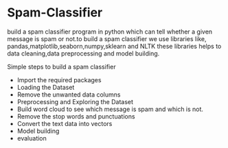 # Spam-Classifier
build a spam classifier program in python which can tell whether a given message is spam or not.to build a spam classifier we use libraries like, pandas,matplotlib,seaborn,numpy,sklearn and NLTK these libraries helps to data cleaning,data preprocessing and model building.

Simple steps to build a spam classifier
* Import the required packages
* Loading the Dataset
* Remove the unwanted data columns
* Preprocessing and Exploring the Dataset
* Build word cloud to see which message is spam and which is not.
* Remove the stop words and punctuations
* Convert the text data into vectors
* Model building
* evaluation
